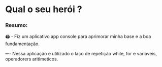 # Qual o seu herói ?

### Resumo:

🖨 - Fiz um aplicativo app console para aprimorar minha base e a boa fundamentação.

✏- Nessa aplicação e utilizado o laço de repetição while, for e variaveis, operadorers aritimeticos.
